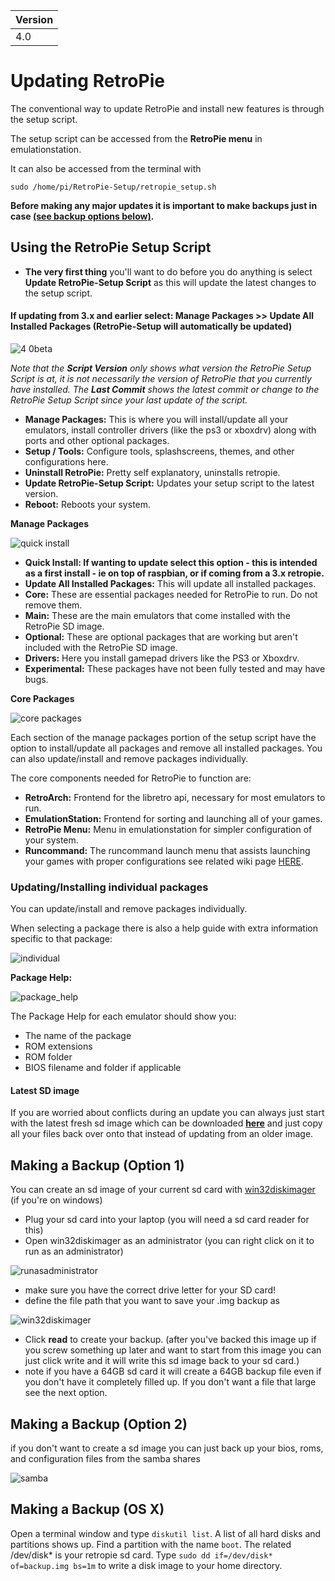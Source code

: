 |Version|
|---|
|4.0|

# Updating RetroPie

The conventional way to update RetroPie and install new features is through the setup script. 

The setup script can be accessed from the **RetroPie menu** in emulationstation. 

It can also be accessed from the terminal with 
```
sudo /home/pi/RetroPie-Setup/retropie_setup.sh
```

**Before making any major updates it is important to make backups just in case [(see backup options below)](#making-a-backup-option-1).**

## Using the RetroPie Setup Script

- **The very first thing** you'll want to do before you do anything is select **Update RetroPie-Setup Script** as this will update the latest changes to the setup script.

#### If updating from 3.x and earlier select: Manage Packages >> Update All Installed Packages (RetroPie-Setup will automatically be updated)

![4 0beta](https://cloud.githubusercontent.com/assets/10035308/16218285/f06f3ba8-3738-11e6-9ccc-be601172713b.png)

_Note that the **Script Version** only shows what version the RetroPie Setup Script is at, it is not necessarily the version of RetroPie that you currently have installed. The **Last Commit** shows the latest commit or change to the RetroPie Setup Script since your last update of the script._
- **Manage Packages:** This is where you will install/update all your emulators, install controller drivers (like the ps3 or xboxdrv) along with ports and other optional packages.
- **Setup / Tools:** Configure tools, splashscreens, themes, and other configurations here.
- **Uninstall RetroPie:** Pretty self explanatory, uninstalls retropie.
- **Update RetroPie-Setup Script:** Updates your setup script to the latest version.
- **Reboot:** Reboots your system.

**Manage Packages**

![quick install](https://cloud.githubusercontent.com/assets/10035308/15950393/9dcccd3c-2e6b-11e6-9d42-065b3234edc1.png)
- **Quick Install: If wanting to update select this option - this is intended as a first install - ie on top of raspbian, or if coming from a 3.x retropie.**
- **Update All Installed Packages:** This will update all installed packages.
- **Core:** These are essential packages needed for RetroPie to run. Do not remove them.
- **Main:** These are the main emulators that come installed with the RetroPie SD image.
- **Optional:** These are optional packages that are working but aren't included with the RetroPie SD image.
- **Drivers:** Here you install gamepad drivers like the PS3 or Xboxdrv.
- **Experimental:** These packages have not been fully tested and may have bugs.
 
**Core Packages**

![core packages](https://cloud.githubusercontent.com/assets/10035308/15919781/a18d06ca-2dd1-11e6-9cec-136fc5f0e727.png)

Each section of the manage packages portion of the setup script have the option to install/update all packages and remove all installed packages. You can also update/install and remove packages individually.

The core components needed for RetroPie to function are:
- **RetroArch:** Frontend for the libretro api, necessary for most emulators to run.
- **EmulationStation:** Frontend for sorting and launching all of your games.
- **RetroPie Menu:** Menu in emulationstation for simpler configuration of your system.
- **Runcommand:** The runcommand launch menu that assists launching your games with proper configurations see related wiki page [HERE](https://github.com/RetroPie/RetroPie-Setup/wiki/runcommand).

### Updating/Installing individual packages

You can update/install and remove packages individually.

When selecting a package there is also a help guide with extra information specific to that package:

![individual](https://cloud.githubusercontent.com/assets/10035308/15987047/5414269a-2fd8-11e6-87ff-a0021e244054.png)

**Package Help:**

![package_help](https://cloud.githubusercontent.com/assets/10035308/15987048/542d760e-2fd8-11e6-909f-827b120dfc34.png)

The Package Help for each emulator should show you:
- The name of the package
- ROM extensions
- ROM folder
- BIOS filename and folder if applicable

#### Latest SD image

If you are worried about conflicts during an update you can always just start with the latest fresh sd image which can be downloaded [**here**](https://retropie.org.uk/download/) and just copy all your files back over onto that instead of updating from an older image.

## Making a Backup (Option 1)

You can create an sd image of your current sd card with [win32diskimager](http://sourceforge.net/projects/win32diskimager/files/Archive/) (if you're on windows)

- Plug your sd card into your laptop (you will need a sd card reader for this)
- Open win32diskimager as an administrator (you can right click on it to run as an administrator)

![runasadministrator](https://cloud.githubusercontent.com/assets/10035308/10266141/babb3420-6a0c-11e5-9f20-c26297b9fbbf.png)

- make sure you have the correct drive letter for your SD card! 
- define the file path that you want to save your .img backup as

![win32diskimager](https://cloud.githubusercontent.com/assets/10035308/10266156/79baadf6-6a0d-11e5-9c98-62211328c68a.png)

- Click **read** to create your backup. (after you've backed this image up if you screw something up later and want to start from this image you can just click write and it will write this sd image back to your sd card.)
- note if you have a 64GB sd card it will create a 64GB backup file even if you don't have it completely filled up. If you don't want a file that large see the next option.   

## Making a Backup (Option 2)

if you don't want to create a sd image you can just back up your bios, roms, and configuration files from the samba shares

![samba](https://cloud.githubusercontent.com/assets/10035308/12865893/d2eab264-cc77-11e5-9ec6-003e13322a5a.png)

## Making a Backup (OS X)

Open a terminal window and type `diskutil list`. A list of all hard disks and partitions shows up. Find a partition with the name `boot`. The related /dev/disk* is your retropie sd card. Type `sudo dd if=/dev/disk* of=backup.img bs=1m` to write a disk image to your home directory.